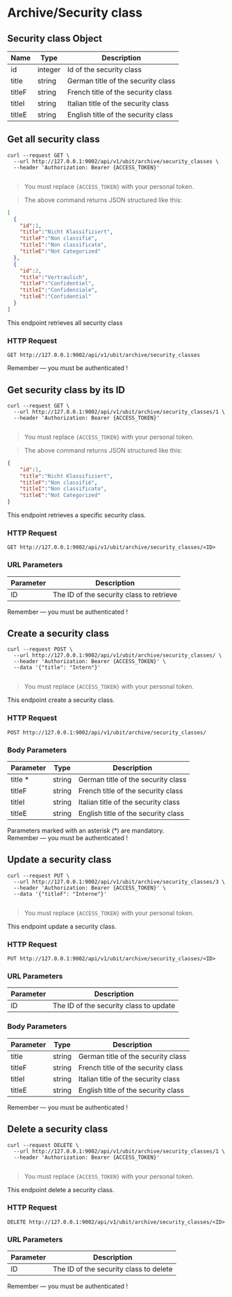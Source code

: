 # Archive/Security class
## Security class Object
Name | Type | Description
--------- | ----------- | -----------
id | integer | Id of the security class
title | string | German title of the security class
titleF | string | French title of the security class
titleI | string | Italian title of the security class
titleE | string | English title of the security class

## Get all security class
```shell
curl --request GET \
  --url http://127.0.0.1:9002/api/v1/ubit/archive/security_classes \
  --header 'Authorization: Bearer {ACCESS_TOKEN}'
```

```javascript
```

>You must replace `{ACCESS_TOKEN}` with your personal token.

>The above command returns JSON structured like this:

```json
[
  {
    "id":1,
    "title":"Nicht Klassifiziert",
    "titleF":"Non classifié",
    "titleI":"Non classificato",
    "titleE":"Not Categorized"
  },
  {
    "id":2,
    "title":"Vertraulich",
    "titleF":"Confidentiel",
    "titleI":"Confidenziale",
    "titleE":"Confidential"
  }
]
```

This endpoint retrieves all security class

### HTTP Request

`GET http://127.0.0.1:9002/api/v1/ubit/archive/security_classes`

<aside class="success">
Remember — you must be authenticated !
</aside>

## Get security class by its ID

```shell
curl --request GET \
  --url http://127.0.0.1:9002/api/v1/ubit/archive/security_classes/1 \
  --header 'Authorization: Bearer {ACCESS_TOKEN}'
```

```javascript
```

>You must replace `{ACCESS_TOKEN}` with your personal token.

> The above command returns JSON structured like this:

```json
{
    "id":1,
    "title":"Nicht Klassifiziert",
    "titleF":"Non classifié",
    "titleI":"Non classificato",
    "titleE":"Not Categorized"
}
```

This endpoint retrieves a specific security class.

### HTTP Request
`GET http://127.0.0.1:9002/api/v1/ubit/archive/security_classes/<ID>`

### URL Parameters
Parameter | Description
--------- | -----------
ID | The ID of the security class to retrieve

<aside class="success">
Remember — you must be authenticated !
</aside>

## Create a security class
```shell
curl --request POST \
  --url http://127.0.0.1:9002/api/v1/ubit/archive/security_classes/ \
  --header 'Authorization: Bearer {ACCESS_TOKEN}' \
  --data '{"title": "Intern"}'
```

```javascript
```

>You must replace `{ACCESS_TOKEN}` with your personal token.

This endpoint create a security class.

### HTTP Request
`POST http://127.0.0.1:9002/api/v1/ubit/archive/security_classes/`

### Body Parameters
Parameter | Type | Description
--------- | ----------- | -----------
title * | string | German title of the security class
titleF | string | French title of the security class
titleI | string | Italian title of the security class
titleE | string | English title of the security class

<aside class="notice">
Parameters marked with an asterisk (*) are mandatory.
</aside>

<aside class="success">
Remember — you must be authenticated !
</aside>

## Update a security class
```shell
curl --request PUT \
  --url http://127.0.0.1:9002/api/v1/ubit/archive/security_classes/3 \
  --header 'Authorization: Bearer {ACCESS_TOKEN}' \
  --data '{"titleF": "Interne"}'
```

```javascript
```

>You must replace `{ACCESS_TOKEN}` with your personal token.

This endpoint update a security class.

### HTTP Request
`PUT http://127.0.0.1:9002/api/v1/ubit/archive/security_classes/<ID>`

### URL Parameters
Parameter | Description
--------- | -----------
ID | The ID of the security class to update

### Body Parameters
Parameter | Type | Description
--------- | ----------- | -----------
title | string | German title of the security class
titleF | string | French title of the security class
titleI | string | Italian title of the security class
titleE | string | English title of the security class

<aside class="success">
Remember — you must be authenticated !
</aside>

## Delete a security class
```shell
curl --request DELETE \
  --url http://127.0.0.1:9002/api/v1/ubit/archive/security_classes/1 \
  --header 'Authorization: Bearer {ACCESS_TOKEN}'
```

```javascript
```
>You must replace `{ACCESS_TOKEN}` with your personal token.

This endpoint delete a security class.

### HTTP Request
`DELETE http://127.0.0.1:9002/api/v1/ubit/archive/security_classes/<ID>`

### URL Parameters
Parameter | Description
--------- | -----------
ID | The ID of the security class to delete

<aside class="success">
Remember — you must be authenticated !
</aside>
